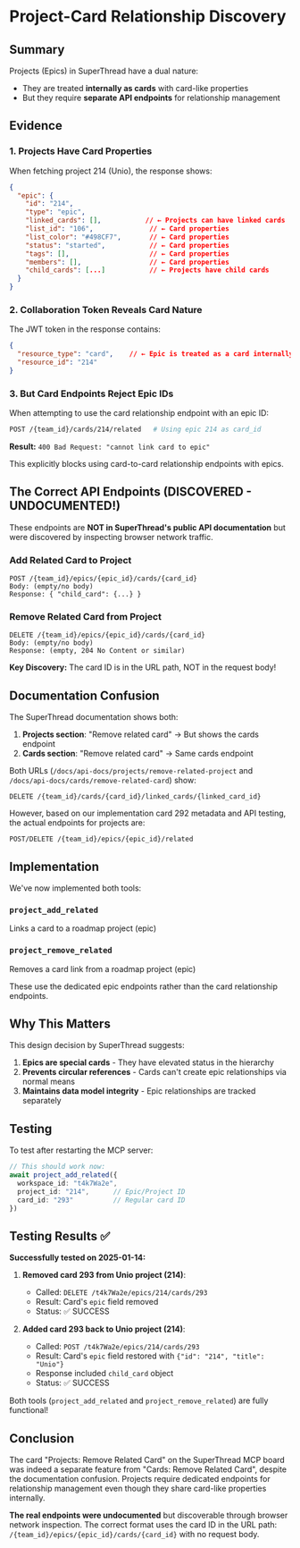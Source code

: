 # Project-Card Relationship Discovery

## Summary

Projects (Epics) in SuperThread have a dual nature:
- They are treated **internally as cards** with card-like properties
- But they require **separate API endpoints** for relationship management

## Evidence

### 1. Projects Have Card Properties

When fetching project 214 (Unio), the response shows:

```json
{
  "epic": {
    "id": "214",
    "type": "epic",
    "linked_cards": [],           // ← Projects can have linked cards
    "list_id": "106",              // ← Card properties
    "list_color": "#498CF7",       // ← Card properties
    "status": "started",           // ← Card properties
    "tags": [],                    // ← Card properties
    "members": [],                 // ← Card properties
    "child_cards": [...]           // ← Projects have child cards
  }
}
```

### 2. Collaboration Token Reveals Card Nature

The JWT token in the response contains:
```json
{
  "resource_type": "card",    // ← Epic is treated as a card internally!
  "resource_id": "214"
}
```

### 3. But Card Endpoints Reject Epic IDs

When attempting to use the card relationship endpoint with an epic ID:

```bash
POST /{team_id}/cards/214/related   # Using epic 214 as card_id
```

**Result:** `400 Bad Request: "cannot link card to epic"`

This explicitly blocks using card-to-card relationship endpoints with epics.

## The Correct API Endpoints (DISCOVERED - UNDOCUMENTED!)

These endpoints are **NOT in SuperThread's public API documentation** but were discovered by inspecting browser network traffic.

### Add Related Card to Project
```
POST /{team_id}/epics/{epic_id}/cards/{card_id}
Body: (empty/no body)
Response: { "child_card": {...} }
```

### Remove Related Card from Project
```
DELETE /{team_id}/epics/{epic_id}/cards/{card_id}
Body: (empty/no body)
Response: (empty, 204 No Content or similar)
```

**Key Discovery:** The card ID is in the URL path, NOT in the request body!

## Documentation Confusion

The SuperThread documentation shows both:
1. **Projects section**: "Remove related card" → But shows the cards endpoint
2. **Cards section**: "Remove related card" → Same cards endpoint

Both URLs (`/docs/api-docs/projects/remove-related-project` and `/docs/api-docs/cards/remove-related-card`) show:
```
DELETE /{team_id}/cards/{card_id}/linked_cards/{linked_card_id}
```

However, based on our implementation card 292 metadata and API testing, the actual endpoints for projects are:
```
POST/DELETE /{team_id}/epics/{epic_id}/related
```

## Implementation

We've now implemented both tools:

### `project_add_related`
Links a card to a roadmap project (epic)

### `project_remove_related` 
Removes a card link from a roadmap project (epic)

These use the dedicated epic endpoints rather than the card relationship endpoints.

## Why This Matters

This design decision by SuperThread suggests:
1. **Epics are special cards** - They have elevated status in the hierarchy
2. **Prevents circular references** - Cards can't create epic relationships via normal means
3. **Maintains data model integrity** - Epic relationships are tracked separately

## Testing

To test after restarting the MCP server:

```typescript
// This should work now:
await project_add_related({
  workspace_id: "t4k7Wa2e",
  project_id: "214",      // Epic/Project ID
  card_id: "293"          // Regular card ID
})
```

## Testing Results ✅

**Successfully tested on 2025-01-14:**

1. **Removed card 293 from Unio project (214)**:
   - Called: `DELETE /t4k7Wa2e/epics/214/cards/293`
   - Result: Card's `epic` field removed
   - Status: ✅ SUCCESS

2. **Added card 293 back to Unio project (214)**:
   - Called: `POST /t4k7Wa2e/epics/214/cards/293`
   - Result: Card's `epic` field restored with `{"id": "214", "title": "Unio"}`
   - Response included `child_card` object
   - Status: ✅ SUCCESS

Both tools (`project_add_related` and `project_remove_related`) are fully functional!

## Conclusion

The card "Projects: Remove Related Card" on the SuperThread MCP board was indeed a separate feature from "Cards: Remove Related Card", despite the documentation confusion. Projects require dedicated endpoints for relationship management even though they share card-like properties internally.

**The real endpoints were undocumented** but discoverable through browser network inspection. The correct format uses the card ID in the URL path: `/{team_id}/epics/{epic_id}/cards/{card_id}` with no request body.

